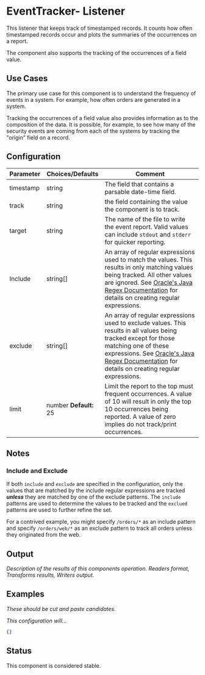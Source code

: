 # EventTracker- Listener

This listener that keeps track of timestamped records. It counts how often timestamped records occur and plots the summaries of the occurrences on a report. 

The component also supports the tracking of the occurrences of a field value.

## Use Cases

The primary use case for this component is to understand the frequency of events in a system. For example, how often orders are generated in a system.

Tracking the occurrences of a field value also provides information as to the composition of the data. It is possible, for example, to see how many of the security events are coming from each of the systems by tracking the "origin" field on a record.

## Configuration

| Parameter | Choices/Defaults       | Comment                                                      |
| --------- | ---------------------- | ------------------------------------------------------------ |
| timestamp | string                 | The field that contains a parsable date-time field.          |
| track     | string                 | the field containing the value the component is to track.    |
| target    | string                 | The name of the file to write the event report. Valid values can include `stdout` and `stderr` for quicker reporting. |
| Include   | string[]               | An array of regular expressions used to match the values. This results in only matching values being tracked. All other values are ignored. See [Oracle's Java Regex Documentation](https://www.oracle.com/technical-resources/articles/java/regex.html) for details on creating regular expressions. |
| exclude   | string[]               | An array of regular expressions used to exclude values. This results in all values being tracked except for those matching one of these expressions.  See [Oracle's Java Regex Documentation](https://www.oracle.com/technical-resources/articles/java/regex.html) for details on creating regular expressions. |
| limit     | number **Default:** 25 | Limit the report to the top must frequent occurrences.  A value of 10 will result in only the top 10 occurrences being reported. A value of zero implies do not track/print occurrences. |

## Notes

### Include and Exclude
If both `include` and `exclude`  are specified in the configuration, only the values that are matched by the include regular expressions are tracked _**unless**_ they are matched by one of the exclude patterns. The `include` patterns are used to determine the values to be tracked and the `exclued` patterns are used to further refine the set. 

For a contrived example, you might specify `/orders/*` as an include pattern and specify `/orders/web/*` as an exclude pattern to track all orders unless they originated from the web.

## Output

*Description of the results of this components operation. Readers format, Transforms results, Writers output.*

## Examples

*These should be cut and paste candidates.* 

*This configuration will...*

```json
{}
```

## Status

This component is considered stable.
